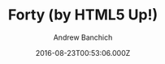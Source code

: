 ---
title: Forty (by HTML5 Up!)
github: 'https://github.com/andrewbanchich/Forty-Jekyll-Theme'
demo: 'https://andrewbanchich.github.io/forty-jekyll-theme/'
author: Andrew Banchich
ssg:
  - Jekyll
cms:
  - No Cms
date: 2016-08-23T00:53:06.000Z
github_branch: master
description: A Jekyll version of the 'Forty' theme by HTML5 UP.
stale: false
---